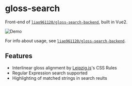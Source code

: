# gloss-search

Front-end of [`liao961120/gloss-search-backend`](https://github.com/liao961120/gloss-search-backend), built in Vue2.

![Demo](https://img.yongfu.name/gif/gloss-search-min.gif)

For info about usage, see [`liao961120/gloss-search-backend`](https://github.com/liao961120/gloss-search-backend).


## Features

- Interlinear gloss alignment by [Leipzig.js](http://bdchauvette.net/leipzig.js)'s CSS Rules
- Regular Expression search supported
- Highlighting of matched strings in search reults